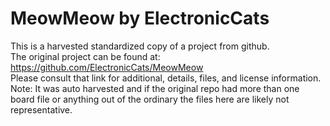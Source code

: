 
# MeowMeow by ElectronicCats  
This is a harvested standardized copy of a project from github.  
The original project can be found at:  
https://github.com/ElectronicCats/MeowMeow  
Please consult that link for additional, details, files, and license information.  
Note: It was auto harvested and if the original repo had more than one board file or anything out of the ordinary the files here are likely not representative.  
    